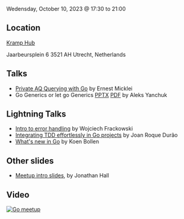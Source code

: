 Wedensday, October 10, 2023 @ 17:30 to 21:00

Location
--------
[Kramp Hub](https://www.kramphub.nl/)

Jaarbeursplein 6
3521 AH Utrecht, Netherlands

Talks
-----

- [Private AQ Querying with Go]() by Ernest Micklei
- Go Generics or let go Generics [PPTX](generics.pptx) [PDF](generics.pdf) by Aleks Yanchuk

Lightning Talks
--------------
- [Intro to error handling](error_handling.pdf) by Wojciech Frackowski
- [Integrating TDD effortlessly in Go projects](integrating-tdd.pdf) by Joan Roque Durão
- [What's new in Go](new-go-1.21.pdf) by Koen Bollen

Other slides
------------
* [Meetup intro slides](intro.pdf), by Jonathan Hall

Video
-----

[![Go meetup](https://img.youtube.com/vi/jxBffQx5nm8/0.jpg)](https://www.youtube.com/watch?v=jxBffQx5nm8 "Go meetup")

